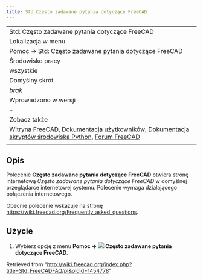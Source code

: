 ```yaml
---
title: Std Często zadawane pytania dotyczące FreeCAD
---
```

|  |
| --- |
| Std: Często zadawane pytania dotyczące FreeCAD |
| Lokalizacja w menu |
| Pomoc → Std: Często zadawane pytania dotyczące FreeCAD |
| Środowisko pracy |
| wszystkie |
| Domyślny skrót |
| *brak* |
| Wprowadzono w wersji |
| - |
| Zobacz także |
| [Witryna FreeCAD](/Std_FreeCADWebsite/pl "Std FreeCADWebsite/pl"), [Dokumentacja użytkowników](/Std_FreeCADUserHub/pl "Std FreeCADUserHub/pl"), [Dokumentacja skryptów środowiska Python](/Std_FreeCADPowerUserHub/pl "Std FreeCADPowerUserHub/pl"), [Forum FreeCAD](/Std_FreeCADForum/pl "Std FreeCADForum/pl") |
|  |

## Opis

Polecenie **Często zadawane pytania dotyczące FreeCAD** otwiera stronę internetową *Często zadawane pytania dotyczące FreeCAD* w domyślnej przeglądarce internetowej systemu. Polecenie wymaga działającego połączenia internetowego.

Obecnie polecenie wskazuje na stronę <https://wiki.freecad.org/Frequently_asked_questions>.

## Użycie

1. Wybierz opcję z menu **Pomoc → ![](/images/Std_FreeCADFAQ.svg) Często zadawane pytania dotyczące FreeCAD**.

Retrieved from "<http://wiki.freecad.org/index.php?title=Std_FreeCADFAQ/pl&oldid=1454778>"